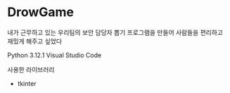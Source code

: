 # DrowGame
내가 근무하고 있는 우리팀의 보안 담당자 뽑기 프로그램을 만들어 사람들을 편리하고 재밌게 해주고 싶었다

Python 3.12.1
Visual Studio Code

사용한 라이브러리
- tkinter 
